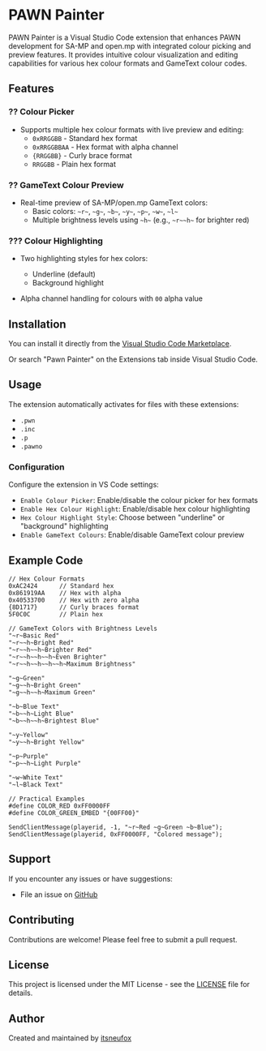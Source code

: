 # PAWN Painter

PAWN Painter is a Visual Studio Code extension that enhances PAWN development for SA-MP and open.mp with integrated colour picking and preview features.
It provides intuitive colour visualization and editing capabilities for various hex colour formats and GameText colour codes.

## Features

### ?? Colour Picker
- Supports multiple hex colour formats with live preview and editing:
  - `0xRRGGBB` - Standard hex format
  - `0xRRGGBBAA` - Hex format with alpha channel
  - `{RRGGBB}` - Curly brace format
  - `RRGGBB` - Plain hex format

### ?? GameText Colour Preview
- Real-time preview of SA-MP/open.mp GameText colors:
  - Basic colors: `~r~`, `~g~`, `~b~`, `~y~`, `~p~`, `~w~`, `~l~`
  - Multiple brightness levels using `~h~` (e.g., `~r~~h~` for brighter red)

### ??? Colour Highlighting
- Two highlighting styles for hex colors:
  - Underline (default)
  - Background highlight

- Alpha channel handling for colours with `00` alpha value

## Installation


You can install it directly from the [Visual Studio Code Marketplace](https://marketplace.visualstudio.com/items?itemName=itsneufox.pawn-painter).

Or search "Pawn Painter" on the Extensions tab inside Visual Studio Code.

## Usage

The extension automatically activates for files with these extensions:
- `.pwn`
- `.inc`
- `.p`
- `.pawno`

### Configuration

Configure the extension in VS Code settings:

- `Enable Colour Picker`: Enable/disable the colour picker for hex formats
- `Enable Hex Colour Highlight`: Enable/disable hex colour highlighting
- `Hex Colour Highlight Style`: Choose between "underline" or "background" highlighting
- `Enable GameText Colours`: Enable/disable GameText colour preview

## Example Code

```pawn
// Hex Colour Formats
0xAC2424      // Standard hex
0x861919AA    // Hex with alpha
0x40533700    // Hex with zero alpha
{8D1717}      // Curly braces format
5F0C0C        // Plain hex

// GameText Colors with Brightness Levels
"~r~Basic Red"
"~r~~h~Bright Red"
"~r~~h~~h~Brighter Red"
"~r~~h~~h~~h~Even Brighter"
"~r~~h~~h~~h~~h~Maximum Brightness"

"~g~Green"
"~g~~h~Bright Green"
"~g~~h~~h~Maximum Green"

"~b~Blue Text"
"~b~~h~Light Blue"
"~b~~h~~h~Brightest Blue"

"~y~Yellow"
"~y~~h~Bright Yellow"

"~p~Purple"
"~p~~h~Light Purple"

"~w~White Text"
"~l~Black Text"

// Practical Examples
#define COLOR_RED 0xFF0000FF
#define COLOR_GREEN_EMBED "{00FF00}"

SendClientMessage(playerid, -1, "~r~Red ~g~Green ~b~Blue");
SendClientMessage(playerid, 0xFF0000FF, "Colored message");
```

## Support

If you encounter any issues or have suggestions:
- File an issue on [GitHub](https://github.com/itsneufox/PAWN-Painter/issues)

## Contributing

Contributions are welcome! Please feel free to submit a pull request.

## License

This project is licensed under the MIT License - see the [LICENSE](LICENSE) file for details.

## Author

Created and maintained by [itsneufox](https://github.com/itsneufox)